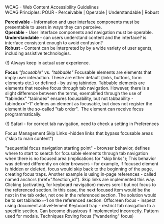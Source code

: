 WCAG - Web Content Accessibility Guidelines  
WCAG Principles: POUR - Perceivable | Operable | Understandable | Robust  

**Perceivable** - Information and user interface components must be presentable to users in ways they can perceive.  
**Operable** - User interface components and navigation must be operable.  
**Understandable** - can users understand content and the interface? is interface consistent enough to avoid confusion?  
**Robust** - Content can be interpreted by by a wide variety of user agents, including assistive technologies.  

(!) Always keep in actual user experience.

**Focus**
*"focusable"* vs. *"tabbable"*
Focusable elements are elements that imply user interaction. These are either default (links, buttons, form elements etc.) or defined - by using tabindex.
Tabbable elements are elements that receive focus through tab navigation.
However, there is a slight difference between the terms, exemplified through the use of "tabindex"
"tabindex" ensures focusability, but not tabbability - tabindex="-1" defines an element as focusable, but does not register the element in the so-called "tab order".  The element can receive focus programmatically.

(!) Safari - for correct tab navigation, need to check a setting in Preferences

Focus Management
Skip Links -hidden links that bypass focusable areas ("skip to main content")

"sequential focus navigation starting point" - browser behavior, defines where to start to search for focusable elements through tab navigation when there is no focused area (implications for "skip links");
This behavior was defined differently on older browsers - for example, if focused element is hidden or deleted, focus would skip back to the beginning of the page, creating focus traps.
Another example is using in-page references - called named anchors (href="#section_id"). Skip links are implemented this way. 
Clicking (activating, for keyboard navigation) moves scroll but not focus to the referenced section. In this case, the next focused item would be the next in the tab order, not one in the referenced section. The solution would be to set tabindex=-1 on the referenced section.
Offscreen focus - inspect using document.activeElement
Keyboard trap - restrict tab navigation to a specific section. Can become disastrous if implemented incorrectly. Pattern used for modals.
Techniques
Roving focus ("wandering" focus) 
